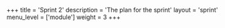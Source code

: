 +++
title = 'Sprint 2'
description = 'The plan for the sprint'
layout = 'sprint'
menu_level = ['module']
weight = 3
+++


